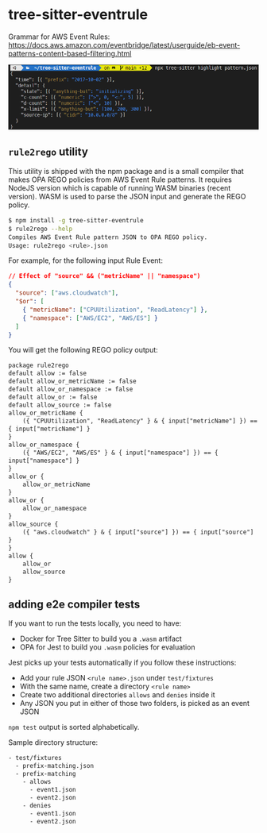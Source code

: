 # tree-sitter-eventrule

Grammar for AWS Event Rules:
https://docs.aws.amazon.com/eventbridge/latest/userguide/eb-event-patterns-content-based-filtering.html

![Syntax Highlighting](highlight.png)

## `rule2rego` utility

This utility is shipped with the npm package and is a small compiler that makes
OPA REGO policies from AWS Event Rule patterns. It requires NodeJS version which
is capable of running WASM binaries (recent version). WASM is used to parse the
JSON input and generate the REGO policy.

```bash
$ npm install -g tree-sitter-eventrule
$ rule2rego --help
Compiles AWS Event Rule pattern JSON to OPA REGO policy.
Usage: rule2rego <rule>.json
```

For example, for the following input Rule Event:

```json
// Effect of "source" && ("metricName" || "namespace")
{
  "source": ["aws.cloudwatch"],
  "$or": [
    { "metricName": ["CPUUtilization", "ReadLatency"] },
    { "namespace": ["AWS/EC2", "AWS/ES"] }
  ]
}
```

You will get the following REGO policy output:

```rego
package rule2rego
default allow := false
default allow_or_metricName := false
default allow_or_namespace := false
default allow_or := false
default allow_source := false
allow_or_metricName {
	({ "CPUUtilization", "ReadLatency" } & { input["metricName"] }) == { input["metricName"] }
}
allow_or_namespace {
	({ "AWS/EC2", "AWS/ES" } & { input["namespace"] }) == { input["namespace"] }
}
allow_or {
	allow_or_metricName
}
allow_or {
	allow_or_namespace
}
allow_source {
	({ "aws.cloudwatch" } & { input["source"] }) == { input["source"] }
}
allow {
	allow_or
	allow_source
}
```

## adding e2e compiler tests

If you want to run the tests locally, you need to have:

- Docker for Tree Sitter to build you a `.wasm` artifact
- OPA for Jest to build you `.wasm` policies for evaluation

Jest picks up your tests automatically if you follow these instructions:

- Add your rule JSON `<rule name>.json` under `test/fixtures`
- With the same name, create a directory `<rule name>`
- Create two additional directories `allows` and `denies` inside it
- Any JSON you put in either of those two folders, is picked as an event JSON

`npm test` output is sorted alphabetically.

Sample directory structure:

```raw
- test/fixtures
  - prefix-matching.json
  - prefix-matching
    - allows
      - event1.json
      - event2.json
    - denies
      - event1.json
      - event2.json
```
